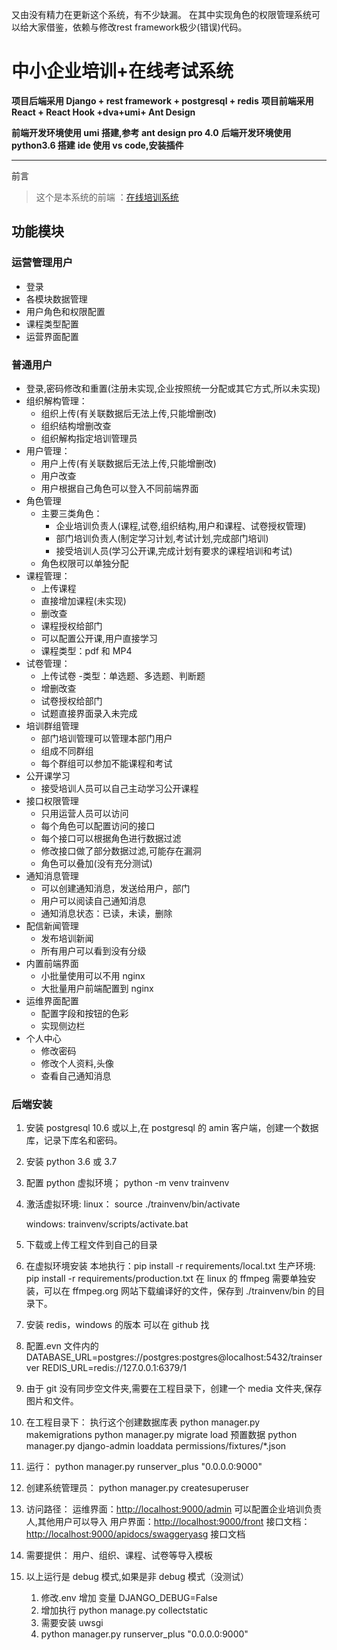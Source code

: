 又由没有精力在更新这个系统，有不少缺漏。
在其中实现角色的权限管理系统可以给大家借鉴，依赖与修改rest framework极少(错误)代码。

# 中小企业培训+在线考试系统

**项目后端采用 Django + rest framework + postgresql + redis**
**项目前端采用 React + React Hook +dva+umi+ Ant Design**

**前端开发环境使用 umi 搭建,参考 ant design pro 4.0**
**后端开发环境使用 python3.6 搭建**
**ide 使用 vs code,安装插件**

---

前言

> 这个是本系统的前端 ：[在线培训系统](https://)

## 功能模块

### 运营管理用户

- 登录
- 各模块数据管理
- 用户角色和权限配置
- 课程类型配置
- 运营界面配置

### 普通用户

- 登录,密码修改和重置(注册未实现,企业按照统一分配或其它方式,所以未实现)
- 组织解构管理：
  - 组织上传(有关联数据后无法上传,只能增删改)
  - 组织结构增删改查
  - 组织解构指定培训管理员
- 用户管理：
  - 用户上传(有关联数据后无法上传,只能增删改)
  - 用户改查
  - 用户根据自己角色可以登入不同前端界面
- 角色管理
  - 主要三类角色：
    - 企业培训负责人(课程,试卷,组织结构,用户和课程、试卷授权管理)
    - 部门培训负责人(制定学习计划,考试计划,完成部门培训)
    - 接受培训人员(学习公开课,完成计划有要求的课程培训和考试)
  - 角色权限可以单独分配
- 课程管理：
  - 上传课程
  - 直接增加课程(未实现)
  - 删改查
  - 课程授权给部门
  - 可以配置公开课,用户直接学习
  - 课程类型：pdf 和 MP4
- 试卷管理：
  - 上传试卷 -类型：单选题、多选题、判断题
  - 增删改查
  - 试卷授权给部门
  - 试题直接界面录入未完成
- 培训群组管理
  - 部门培训管理可以管理本部门用户
  - 组成不同群组
  - 每个群组可以参加不能课程和考试
- 公开课学习
  - 接受培训人员可以自己主动学习公开课程
- 接口权限管理
  - 只用运营人员可以访问
  - 每个角色可以配置访问的接口
  - 每个接口可以根据角色进行数据过滤
  - 修改接口做了部分数据过滤,可能存在漏洞
  - 角色可以叠加(没有充分测试)
- 通知消息管理
  - 可以创建通知消息，发送给用户，部门
  - 用户可以阅读自己通知消息
  - 通知消息状态：已读，未读，删除
- 配信新闻管理
  - 发布培训新闻
  - 所有用户可以看到没有分级
- 内置前端界面
  - 小批量使用可以不用 nginx
  - 大批量用户前端配置到 nginx
- 运维界面配置
  - 配置字段和按钮的色彩
  - 实现侧边栏
- 个人中心
  - 修改密码
  - 修改个人资料,头像
  - 查看自己通知消息

### 后端安装

1. 安装 postgresql 10.6 或以上,在 postgresql 的 amin 客户端，创建一个数据库，记录下库名和密码。
2. 安装 python 3.6 或 3.7
3. 配置 python 虚拟环境； python -m venv trainvenv
4. 激活虚拟环境:
   linux： source ./trainvenv/bin/activate

   windows: trainvenv/scripts/activate.bat

5. 下载或上传工程文件到自己的目录
6. 在虚拟环境安装
   本地执行：pip install -r requirements/local.txt
   生产环境: pip install -r requirements/production.txt
   在 linux 的 ffmpeg 需要单独安装，可以在 ffmpeg.org 网站下载编译好的文件，保存到 ./trainvenv/bin 的目录下。
7. 安装 redis，windows 的版本 可以在 github 找
8. 配置.evn 文件内的
   DATABASE_URL=postgres://postgres:postgres@localhost:5432/trainserver
   REDIS_URL=redis://127.0.0.1:6379/1
9. 由于 git 没有同步空文件夹,需要在工程目录下，创建一个 media 文件夹,保存图片和文件。
10. 在工程目录下：
    执行这个创建数据库表
    python manager.py makemigrations
    python manager.py migrate
    load 预置数据
    python manager.py django-admin loaddata permissions/fixtures/\*.json
11. 运行：
    python manager.py runserver_plus "0.0.0.0:9000"
12. 创建系统管理员：
    python manager.py createsuperuser

13. 访问路径：
    运维界面：<http://localhost:9000/admin>
    可以配置企业培训负责人,其他用户可以导入
    用户界面：<http://localhost:9000/front>
    接口文档：<http://localhost:9000/apidocs/swaggeryasg>
    接口文档
14. 需要提供：
    用户、组织、课程、试卷等导入模板
15. 以上运行是 debug 模式,如果是非 debug 模式（没测试）
    1. 修改.env 增加 变量 DJANGO_DEBUG=False
    2. 增加执行 python manage.py collectstatic
    3. 需要安装 uwsgi
    4. python manager.py runserver_plus "0.0.0.0:9000"
